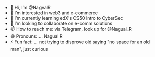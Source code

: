 - 👋 Hi, I’m @NagvalR
- 👀 I’m interested in web3 and e-commerce
- 🌱 I’m currently learning edX's CS50 Intro to CyberSec
- 💞️ I’m looking to collaborate on e-comm solutions
- 📫 How to reach me: via Telegram, look up for @Nagual_R
- 😄 Pronouns: ... Nagual R
- ⚡ Fun fact: ... not trying to disprove old saying "no space for an old man", just curious

<!---
NagvalR/NagvalR is a ✨ special ✨ repository because its `README.md` (this file) appears on your GitHub profile.
You can click the Preview link to take a look at your changes.
--->
